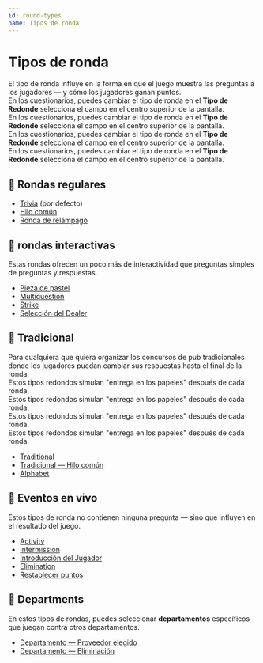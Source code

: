 ```yaml
---
id: round-types
name: Tipos de ronda
---
```


# Tipos de ronda

El tipo de ronda influye en la forma en que el juego muestra las preguntas a los jugadores — y cómo los jugadores ganan puntos.\
En los cuestionarios, puedes cambiar el tipo de ronda en el **Tipo de Redonde** selecciona el campo en el centro superior de la pantalla.\
En los cuestionarios, puedes cambiar el tipo de ronda en el **Tipo de Redonde** selecciona el campo en el centro superior de la pantalla.\
En los cuestionarios, puedes cambiar el tipo de ronda en el **Tipo de Redonde** selecciona el campo en el centro superior de la pantalla.\
En los cuestionarios, puedes cambiar el tipo de ronda en el **Tipo de Redonde** selecciona el campo en el centro superior de la pantalla.

## 🧠 Rondas regulares

- [Trivia](011-trivia.md) (por defecto)
- [Hilo común](012-common-thread.md)
- [Ronda de relámpago](013-lightning-round.md)

## 🤹 rondas interactivas

Estas rondas ofrecen un poco más de interactividad que preguntas simples de preguntas y respuestas.

- [Pieza de pastel](021-piece-of-pie.md)
- [Multiquestion](022-multiquestion.md)
- [Strike](023-strike.md)
- [Selección del Dealer](024-dealers-choice.md)

## 🍺 Tradicional

Para cualquiera que quiera organizar los concursos de pub tradicionales donde los jugadores puedan cambiar sus respuestas hasta el final de la ronda.\
Estos tipos redondos simulan "entrega en los papeles" después de cada ronda.\
Estos tipos redondos simulan "entrega en los papeles" después de cada ronda.\
Estos tipos redondos simulan "entrega en los papeles" después de cada ronda.\
Estos tipos redondos simulan "entrega en los papeles" después de cada ronda.

- [Traditional](030-traditional.md)
- [Tradicional — Hilo común](031-traditional-ct.md)
- [Alphabet](032-alphabet.md)

## 🎉 Eventos en vivo

Estos tipos de ronda no contienen ninguna pregunta — sino que influyen en el resultado del juego.

- [Activity](040-activity.md)
- [Intermission](060-intermission.md)
- [Introducción del Jugador](061-player-introduction.md)
- [Elimination](050-elimination.md)
- [Restablecer puntos](051-reset-points.md)

## 🏢 Departments

En estos tipos de rondas, puedes seleccionar **departamentos** específicos que juegan contra otros departamentos.

- [Departamento — Proveedor elegido](070-departments-dealers-choice.md)
- [Departamento — Eliminación](071-departments-elimination.md)
